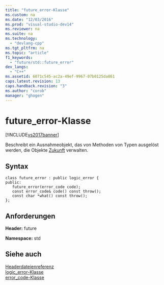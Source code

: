 ```yaml
---
title: "future_error-Klasse"
ms.custom: na
ms.date: "12/03/2016"
ms.prod: "visual-studio-dev14"
ms.reviewer: na
ms.suite: na
ms.technology: 
  - "devlang-cpp"
ms.tgt_pltfrm: na
ms.topic: "article"
f1_keywords: 
  - "future/std::future_error"
dev_langs: 
  - "C++"
ms.assetid: 6071c545-ac2a-49ef-9967-07b0125da861
caps.latest.revision: 13
caps.handback.revision: "3"
ms.author: "corob"
manager: "ghogen"
---
```

# future_error-Klasse
[!INCLUDE[vs2017banner](../assembler/inline/includes/vs2017banner.md)]

Beschreibt ein Ausnahmeobjekt, das von Methoden von Typen ausgelöst werden, die Objekte [Zukunft](../standard-library/future-class.md) verwalten.  
  
## Syntax  
  
```  
class future_error : public logic_error {  
public:  
   future_error(error_code code);  
   const error_code& code() const throw();  
   const char *what() const throw();  
};  
```  
  
## Anforderungen  
 **Header:** future  
  
 **Namespace:** std  
  
## Siehe auch  
 [Headerdateienreferenz](../standard-library/cpp-standard-library-header-files.md)   
 [logic\_error\-Klasse](../standard-library/logic-error-class.md)   
 [error\_code\-Klasse](../standard-library/error-code-class.md)